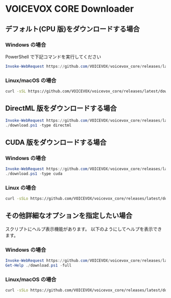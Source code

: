 # VOICEVOX CORE Downloader

<a id="default"></a>

## デフォルト(CPU 版)をダウンロードする場合

### Windows の場合

PowerShell で下記コマンドを実行してください

```PowerShell
Invoke-WebRequest https://github.com/VOICEVOX/voicevox_core/releases/latest/download/download.ps1 | PowerShell
```

### Linux/macOS の場合

```bash
curl -sSL https://github.com/VOICEVOX/voicevox_core/releases/latest/download/download.sh | bash -s
```

<a id="directml"></a>

## DirectML 版をダウンロードする場合

```PowerShell
Invoke-WebRequest https://github.com/VOICEVOX/voicevox_core/releases/latest/download/download.ps1 -Output ./download.ps1
./download.ps1 -type directml
```

<a id="cuda"></a>

## CUDA 版をダウンロードする場合

### Windows の場合

```PowerShell
Invoke-WebRequest https://github.com/VOICEVOX/voicevox_core/releases/latest/download/download.ps1 -Output ./download.ps1
./download.ps1 -type cuda
```

### Linux の場合

```bash
curl -sSLo https://github.com/VOICEVOX/voicevox_core/releases/latest/download/download.sh | bash -s -- --type cuda
```

## その他詳細なオプションを指定したい場合

スクリプトにヘルプ表示機能があります。
以下のようにしてヘルプを表示できます。

### Windows の場合

```PowerShell
Invoke-WebRequest https://github.com/VOICEVOX/voicevox_core/releases/latest/download/download.ps1 -Output ./download.ps1
Get-Help ./download.ps1 -full
```

### Linux/macOS の場合

```bash
curl -sSLo https://github.com/VOICEVOX/voicevox_core/releases/latest/download/download.sh | bash -s -- --help
```
